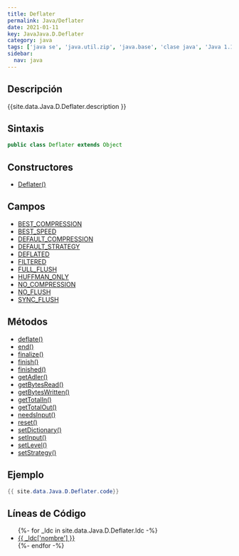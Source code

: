 ```yaml
---
title: Deflater
permalink: Java/Deflater
date: 2021-01-11
key: JavaJava.D.Deflater
category: java
tags: ['java se', 'java.util.zip', 'java.base', 'clase java', 'Java 1.1']
sidebar: 
  nav: java
---
```


## Descripción
{{site.data.Java.D.Deflater.description }}

## Sintaxis
~~~java
public class Deflater extends Object
~~~

## Constructores
* [Deflater()](/Java/Deflater/Deflater/)

## Campos
* [BEST_COMPRESSION](/Java/Deflater/BEST_COMPRESSION)
* [BEST_SPEED](/Java/Deflater/BEST_SPEED)
* [DEFAULT_COMPRESSION](/Java/Deflater/DEFAULT_COMPRESSION)
* [DEFAULT_STRATEGY](/Java/Deflater/DEFAULT_STRATEGY)
* [DEFLATED](/Java/Deflater/DEFLATED)
* [FILTERED](/Java/Deflater/FILTERED)
* [FULL_FLUSH](/Java/Deflater/FULL_FLUSH)
* [HUFFMAN_ONLY](/Java/Deflater/HUFFMAN_ONLY)
* [NO_COMPRESSION](/Java/Deflater/NO_COMPRESSION)
* [NO_FLUSH](/Java/Deflater/NO_FLUSH)
* [SYNC_FLUSH](/Java/Deflater/SYNC_FLUSH)

## Métodos
* [deflate()](/Java/Deflater/deflate)
* [end()](/Java/Deflater/end)
* [finalize()](/Java/Deflater/finalize)
* [finish()](/Java/Deflater/finish)
* [finished()](/Java/Deflater/finished)
* [getAdler()](/Java/Deflater/getAdler)
* [getBytesRead()](/Java/Deflater/getBytesRead)
* [getBytesWritten()](/Java/Deflater/getBytesWritten)
* [getTotalIn()](/Java/Deflater/getTotalIn)
* [getTotalOut()](/Java/Deflater/getTotalOut)
* [needsInput()](/Java/Deflater/needsInput)
* [reset()](/Java/Deflater/reset)
* [setDictionary()](/Java/Deflater/setDictionary)
* [setInput()](/Java/Deflater/setInput)
* [setLevel()](/Java/Deflater/setLevel)
* [setStrategy()](/Java/Deflater/setStrategy)

## Ejemplo
~~~java
{{ site.data.Java.D.Deflater.code}}
~~~

## Líneas de Código
<ul>
{%- for _ldc in site.data.Java.D.Deflater.ldc -%}
   <li>
       <a href="{{_ldc['url'] }}">{{ _ldc['nombre'] }}</a>
   </li>
{%- endfor -%}
</ul>
